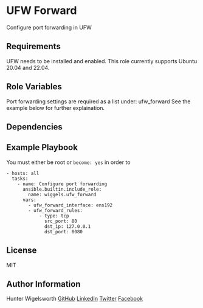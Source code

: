 UFW Forward
=========

Configure port forwarding in UFW

Requirements
------------

UFW needs to be installed and enabled.
This role currently supports Ubuntu 20.04 and 22.04.

Role Variables
--------------

Port forwarding settings are required as a list under:
    ufw_forward
See the example below for further explaination.

Dependencies
------------


Example Playbook
----------------

You must either be root or `become: yes` in order to 

    - hosts: all
      tasks:
        - name: Configure port forwarding
          ansible.builtin.include_role: 
            name: wiggels.ufw_forward
          vars:
            - ufw_forward_interface: ens192
            - ufw_forward_rules:
                - type: tcp
                  src_port: 80
                  dst_ip: 127.0.0.1
                  dst_port: 8080

License
-------

MIT

Author Information
------------------

Hunter Wigelsworth
[GitHub](https://github.com/wiggels)
[LinkedIn](https://www.linkedin.com/in/wiggels/)
[Twitter](https://www.twitter.com/wiggels/)
[Facebook](https://www.facebook.com/wiggels/)